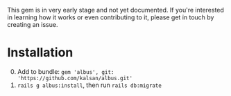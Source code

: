 This gem is in very early stage and not yet documented. If you're interested in learning how it works or even contributing to it, please get in touch by creating an issue.

# Installation

0. Add to bundle: `gem 'albus', git: 'https://github.com/kalsan/albus.git'`
0. `rails g albus:install`, then run `rails db:migrate`